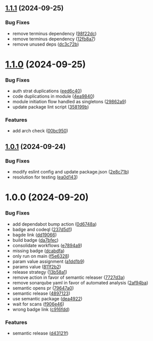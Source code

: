 ## [1.1.1](https://github.com/mcereal/nestjsdb2/compare/v1.1.0...v1.1.1) (2024-09-25)


### Bug Fixes

* remove terminus dependency ([98f22dc](https://github.com/mcereal/nestjsdb2/commit/98f22dc07501d0e8f233de661fb155fe27765bbc))
* remove terminus dependency ([12fb8a7](https://github.com/mcereal/nestjsdb2/commit/12fb8a7137c53d8d160363e027cc9883639daf1c))
* remove unused deps ([dc3c72b](https://github.com/mcereal/nestjsdb2/commit/dc3c72b6d1174f504489918954a4fa8eb8e77ccb))

# [1.1.0](https://github.com/mcereal/nestjsdb2/compare/v1.0.1...v1.1.0) (2024-09-25)


### Bug Fixes

* auth strat duplications ([eed6c40](https://github.com/mcereal/nestjsdb2/commit/eed6c4038a7178a581368462bdbca952e94260d6))
* code duplications in module ([4ea9840](https://github.com/mcereal/nestjsdb2/commit/4ea98406a7cf3ef68ccbc884cc3b42579bc1bc8c))
* module initiation flow handled as singletons ([29862a9](https://github.com/mcereal/nestjsdb2/commit/29862a9321001826a7ba55543cb7009c06b87f11))
* update package lint script ([358199b](https://github.com/mcereal/nestjsdb2/commit/358199b6b4f395b40953303d77a7fa7bb1c91952))


### Features

* add arch check ([00bc950](https://github.com/mcereal/nestjsdb2/commit/00bc950ea0cf01ad7eb8f84782568124afed501c))

## [1.0.1](https://github.com/mcereal/nestjsdb2/compare/v1.0.0...v1.0.1) (2024-09-24)


### Bug Fixes

* modify eslint config and update package.json ([2e8c71b](https://github.com/mcereal/nestjsdb2/commit/2e8c71b08058a7d42021c797115ebf9bec79f1f5))
* resolution for testing ([ea0d143](https://github.com/mcereal/nestjsdb2/commit/ea0d143b40dffd919c86daddcf0e3b7a0b9370ba))

# 1.0.0 (2024-09-20)


### Bug Fixes

* add dependabot bump action ([0d6748a](https://github.com/mcereal/nestjsdb2/commit/0d6748a8c763253de07f3c3c5546ab82c779b528))
* badge and codeql ([237d5d1](https://github.com/mcereal/nestjsdb2/commit/237d5d14f4f5801f84dc5e8dd9520ab40d73189c))
* bagde link ([dd19066](https://github.com/mcereal/nestjsdb2/commit/dd1906614c744e06dc163f9fc2a918532c50b67b))
* build badge ([da7bfec](https://github.com/mcereal/nestjsdb2/commit/da7bfecc64a2a4fda88e2528d70b77972585b7c6))
* consolidate workflows ([e7894a9](https://github.com/mcereal/nestjsdb2/commit/e7894a9adb14ee4b7a6390015fe131eac4dfaece))
* missing badge ([dcabdfa](https://github.com/mcereal/nestjsdb2/commit/dcabdfa8188b8e612acc528bef2e18237128f153))
* only run on main ([f5e6328](https://github.com/mcereal/nestjsdb2/commit/f5e63285e58fc4529057bea77d52977623970780))
* param value assignment ([a1dd1b9](https://github.com/mcereal/nestjsdb2/commit/a1dd1b9b7ddc698c922ef46c603955280049ec62))
* params value ([811f2b2](https://github.com/mcereal/nestjsdb2/commit/811f2b2a7e20fb749313ec78ebd11e9e0c6e2bb2))
* release strategy ([13b58a1](https://github.com/mcereal/nestjsdb2/commit/13b58a14c8bf0c0ab8042b4917690bfe63ed222c))
* remove action in favor of semantic releaser ([7727d3a](https://github.com/mcereal/nestjsdb2/commit/7727d3a9ac5278dbd625e9e7b216c94399d9fedf))
* remove sonarqube yaml in favor of automated analysis ([2af94ba](https://github.com/mcereal/nestjsdb2/commit/2af94ba759f93ea4d81373ea95dd76e4a3134381))
* semantic opens pr ([79647a0](https://github.com/mcereal/nestjsdb2/commit/79647a0b742861bec2218df43716f387ade79d6b))
* semantic release ([4897123](https://github.com/mcereal/nestjsdb2/commit/4897123a2d8d255a2e83c3a600d44df1df10b638))
* use semantic package ([dea4922](https://github.com/mcereal/nestjsdb2/commit/dea4922c96f207e396af87140a6598647306e301))
* wait for scans ([f906e46](https://github.com/mcereal/nestjsdb2/commit/f906e460ab5e9bba03408e6e6a18ab8adc4599b3))
* wrong badge link ([c916fdd](https://github.com/mcereal/nestjsdb2/commit/c916fdd0e6271a9b0942f8ca9a0891e32d88761b))


### Features

* semantic release ([d43121f](https://github.com/mcereal/nestjsdb2/commit/d43121f3f186a9c0e799ee9e0963eb5b43ee38d8))
